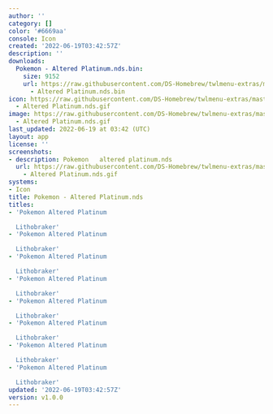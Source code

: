 ```yaml
---
author: ''
category: []
color: '#6669aa'
console: Icon
created: '2022-06-19T03:42:57Z'
description: ''
downloads:
  Pokemon - Altered Platinum.nds.bin:
    size: 9152
    url: https://raw.githubusercontent.com/DS-Homebrew/twlmenu-extras/master/_nds/TWiLightMenu/icons/Pokemon
      - Altered Platinum.nds.bin
icon: https://raw.githubusercontent.com/DS-Homebrew/twlmenu-extras/master/_nds/TWiLightMenu/icons/gif/Pokemon
  - Altered Platinum.nds.gif
image: https://raw.githubusercontent.com/DS-Homebrew/twlmenu-extras/master/_nds/TWiLightMenu/icons/gif/Pokemon
  - Altered Platinum.nds.gif
last_updated: 2022-06-19 at 03:42 (UTC)
layout: app
license: ''
screenshots:
- description: Pokemon   altered platinum.nds
  url: https://raw.githubusercontent.com/DS-Homebrew/twlmenu-extras/master/_nds/TWiLightMenu/icons/gif/Pokemon
    - Altered Platinum.nds.gif
systems:
- Icon
title: Pokemon - Altered Platinum.nds
titles:
- 'Pokemon Altered Platinum

  Lithobraker'
- 'Pokemon Altered Platinum

  Lithobraker'
- 'Pokemon Altered Platinum

  Lithobraker'
- 'Pokemon Altered Platinum

  Lithobraker'
- 'Pokemon Altered Platinum

  Lithobraker'
- 'Pokemon Altered Platinum

  Lithobraker'
- 'Pokemon Altered Platinum

  Lithobraker'
- 'Pokemon Altered Platinum

  Lithobraker'
updated: '2022-06-19T03:42:57Z'
version: v1.0.0
---
```

